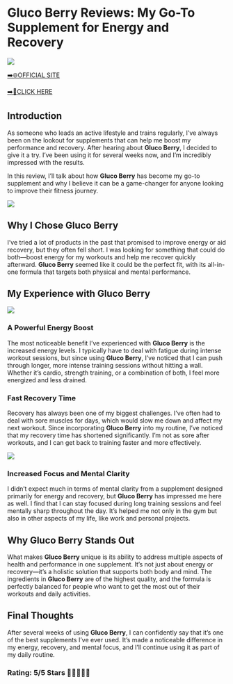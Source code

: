 # **Gluco Berry Reviews**: My Go-To Supplement for Energy and Recovery

[![](https://static.vecteezy.com/system/resources/thumbnails/019/896/014/small/buy-now-gradient-button-with-cart-symbol-buy-now-illustration-png.png)](https://edetoop.top/lander/sugarpreland-1/glucoberry.html) 

[➡️🌐OFFICIAL SITE](https://edetoop.top/lander/sugarpreland-1/glucoberry.html) 

[➡️🔗CLICK HERE](https://edetoop.top/lander/sugarpreland-1/glucoberry.html) 


## Introduction

As someone who leads an active lifestyle and trains regularly, I’ve always been on the lookout for supplements that can help me boost my performance and recovery. After hearing about **Gluco Berry**, I decided to give it a try. I’ve been using it for several weeks now, and I’m incredibly impressed with the results.

In this review, I’ll talk about how **Gluco Berry** has become my go-to supplement and why I believe it can be a game-changer for anyone looking to improve their fitness journey.

[![](https://wallpapers.com/images/hd/red-order-now-button-udg4jcj4arvn8b0n-2.png)](https://edetoop.top/lander/sugarpreland-1/glucoberry.html)  

## Why I Chose **Gluco Berry**

I’ve tried a lot of products in the past that promised to improve energy or aid recovery, but they often fell short. I was looking for something that could do both—boost energy for my workouts and help me recover quickly afterward. **Gluco Berry** seemed like it could be the perfect fit, with its all-in-one formula that targets both physical and mental performance.

## My Experience with **Gluco Berry**

[![](https://static.vecteezy.com/system/resources/thumbnails/019/896/014/small/buy-now-gradient-button-with-cart-symbol-buy-now-illustration-png.png)](https://edetoop.top/lander/sugarpreland-1/glucoberry.html)

### A Powerful Energy Boost

The most noticeable benefit I’ve experienced with **Gluco Berry** is the increased energy levels. I typically have to deal with fatigue during intense workout sessions, but since using **Gluco Berry**, I’ve noticed that I can push through longer, more intense training sessions without hitting a wall. Whether it’s cardio, strength training, or a combination of both, I feel more energized and less drained.

### Fast Recovery Time

Recovery has always been one of my biggest challenges. I’ve often had to deal with sore muscles for days, which would slow me down and affect my next workout. Since incorporating **Gluco Berry** into my routine, I’ve noticed that my recovery time has shortened significantly. I’m not as sore after workouts, and I can get back to training faster and more effectively.

[![](https://wallpapers.com/images/hd/red-order-now-button-udg4jcj4arvn8b0n-2.png)](https://edetoop.top/lander/sugarpreland-1/glucoberry.html)  

### Increased Focus and Mental Clarity

I didn’t expect much in terms of mental clarity from a supplement designed primarily for energy and recovery, but **Gluco Berry** has impressed me here as well. I find that I can stay focused during long training sessions and feel mentally sharp throughout the day. It’s helped me not only in the gym but also in other aspects of my life, like work and personal projects.

## Why **Gluco Berry** Stands Out

What makes **Gluco Berry** unique is its ability to address multiple aspects of health and performance in one supplement. It’s not just about energy or recovery—it’s a holistic solution that supports both body and mind. The ingredients in **Gluco Berry** are of the highest quality, and the formula is perfectly balanced for people who want to get the most out of their workouts and daily activities.

## Final Thoughts

After several weeks of using **Gluco Berry**, I can confidently say that it’s one of the best supplements I’ve ever used. It’s made a noticeable difference in my energy, recovery, and mental focus, and I’ll continue using it as part of my daily routine.

### Rating: 5/5 Stars 🌟🌟🌟🌟🌟
